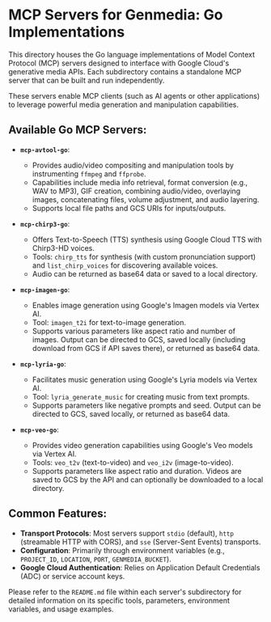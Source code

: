 # MCP Servers for Genmedia: Go Implementations

This directory houses the Go language implementations of Model Context Protocol (MCP) servers designed to interface with Google Cloud's generative media APIs. Each subdirectory contains a standalone MCP server that can be built and run independently.

These servers enable MCP clients (such as AI agents or other applications) to leverage powerful media generation and manipulation capabilities.

## Available Go MCP Servers:

*   **`mcp-avtool-go`**:
    *   Provides audio/video compositing and manipulation tools by instrumenting `ffmpeg` and `ffprobe`.
    *   Capabilities include media info retrieval, format conversion (e.g., WAV to MP3), GIF creation, combining audio/video, overlaying images, concatenating files, volume adjustment, and audio layering.
    *   Supports local file paths and GCS URIs for inputs/outputs.

*   **`mcp-chirp3-go`**:
    *   Offers Text-to-Speech (TTS) synthesis using Google Cloud TTS with Chirp3-HD voices.
    *   Tools: `chirp_tts` for synthesis (with custom pronunciation support) and `list_chirp_voices` for discovering available voices.
    *   Audio can be returned as base64 data or saved to a local directory.

*   **`mcp-imagen-go`**:
    *   Enables image generation using Google's Imagen models via Vertex AI.
    *   Tool: `imagen_t2i` for text-to-image generation.
    *   Supports various parameters like aspect ratio and number of images. Output can be directed to GCS, saved locally (including download from GCS if API saves there), or returned as base64 data.

*   **`mcp-lyria-go`**:
    *   Facilitates music generation using Google's Lyria models via Vertex AI.
    *   Tool: `lyria_generate_music` for creating music from text prompts.
    *   Supports parameters like negative prompts and seed. Output can be directed to GCS, saved locally, or returned as base64 data.

*   **`mcp-veo-go`**:
    *   Provides video generation capabilities using Google's Veo models via Vertex AI.
    *   Tools: `veo_t2v` (text-to-video) and `veo_i2v` (image-to-video).
    *   Supports parameters like aspect ratio and duration. Videos are saved to GCS by the API and can optionally be downloaded to a local directory.

## Common Features:

*   **Transport Protocols**: Most servers support `stdio` (default), `http` (streamable HTTP with CORS), and `sse` (Server-Sent Events) transports.
*   **Configuration**: Primarily through environment variables (e.g., `PROJECT_ID`, `LOCATION`, `PORT`, `GENMEDIA_BUCKET`).
*   **Google Cloud Authentication**: Relies on Application Default Credentials (ADC) or service account keys.

Please refer to the `README.md` file within each server's subdirectory for detailed information on its specific tools, parameters, environment variables, and usage examples.
